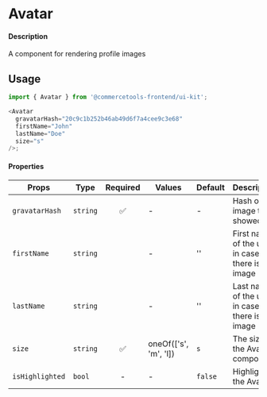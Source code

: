 # Avatar

#### Description

A component for rendering profile images

## Usage

```js
import { Avatar } from '@commercetools-frontend/ui-kit';

<Avatar
  gravatarHash="20c9c1b252b46ab49d6f7a4cee9c3e68"
  firstName="John"
  lastName="Doe"
  size="s"
/>;
```

#### Properties

| Props           | Type     | Required | Values                | Default | Description                                      |
| --------------- | -------- | :------: | --------------------- | ------- | ------------------------------------------------ |
| `gravatarHash`  | `string` |    ✅    | -                     | -       | Hash of the image to be showed                   |
| `firstName`     | `string` |          | -                     | ''      | First name of the user in case there is no image |
| `lastName`      | `string` |          | -                     | ''      | Last name of the user in case there is no image  |
| `size`          | `string` |    ✅    | oneOf(['s', 'm', 'l]) | `s`     | The size of the Avatar component.                |
| `isHighlighted` | `bool`   |    -     | -                     | `false` | Highlights the Avatar                            |
